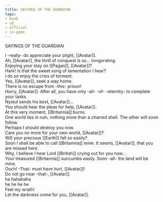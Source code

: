 ```yaml
---
title: SAYINGS OF THE GUARDIAN
tags:
- book
- u8
- official
- in-game
---
```


SAYINGS OF THE GUARDIAN  
  
I -really- do appreciate your plight, [[Avatar]].  
Ah, [[Avatar]], the thrill of conquest is so... invigorating.  
Enjoying your stay on [[Pagan]], [[Avatar]]?  
Hark! Is that the sweet song of lamentation I hear?  
I do so enjoy the cries of torment.  
Yes, [[Avatar]], seek a way home.  
There is no escape from -this- prison!  
Hurry, [[Avatar]]. After all, you have only -all- -of- -eternity- to complete your tasks.  
Nystul sends his best, [[Avatar]]...  
You should hear the pleas for help, [[Avatar]].  
At this very moment, [[Britannia]] burns.  
One world lies in ruin, nothing more than a charred shell. The other will soon follow.  
Perhaps I should destroy you now.  
Care you no more for your own world, [[Avatar]]?  
Will your precious [[Earth]] fall so easily?  
Soon I shall be able to call [[Britannia]] mine. It seems, [[Avatar]], that you are missed here.  
Why, I believe I hear Lord [[British]] crying out for you now...  
Your treasured [[Britannia]] succumbs easily. Soon -all- the land will be mine.  
Ouch! -That- must have hurt, [[Avatar]]!  
Do not go near -that-, [[Avatar]].  
ha hahahaha  
he he he he  
Feel my wrath!  
Let the darkness come for you, [[Avatar]].